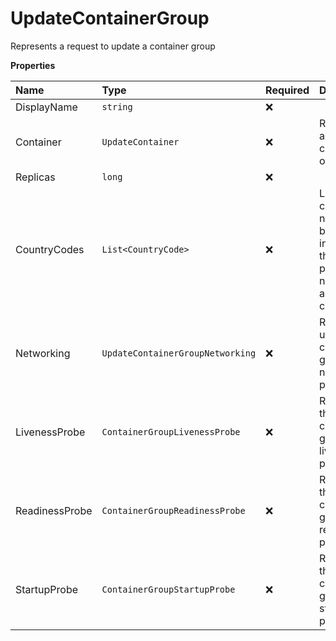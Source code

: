# UpdateContainerGroup

Represents a request to update a container group

**Properties**

| Name           | Type                             | Required | Description                                                                                     |
| :------------- | :------------------------------- | :------- | :---------------------------------------------------------------------------------------------- |
| DisplayName    | `string`                         | ❌       |                                                                                                 |
| Container      | `UpdateContainer`                | ❌       | Represents an update container object                                                           |
| Replicas       | `long`                           | ❌       |                                                                                                 |
| CountryCodes   | `List<CountryCode>`              | ❌       | List of countries nodes must be located in. Remove this field to permit nodes from any country. |
| Networking     | `UpdateContainerGroupNetworking` | ❌       | Represents update container group networking parameters                                         |
| LivenessProbe  | `ContainerGroupLivenessProbe`    | ❌       | Represents the container group liveness probe                                                   |
| ReadinessProbe | `ContainerGroupReadinessProbe`   | ❌       | Represents the container group readiness probe                                                  |
| StartupProbe   | `ContainerGroupStartupProbe`     | ❌       | Represents the container group startup probe                                                    |
